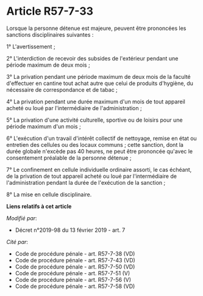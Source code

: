 # Article R57-7-33

Lorsque la personne détenue est majeure, peuvent être prononcées les sanctions disciplinaires suivantes :

1° L'avertissement ;

2° L'interdiction de recevoir des subsides de l'extérieur pendant une période maximum de deux mois ;

3° La privation pendant une période maximum de deux mois de la faculté d'effectuer en cantine tout achat autre que celui de
produits d'hygiène, du nécessaire de correspondance et de tabac ;

4° La privation pendant une durée maximum d'un mois de tout appareil acheté ou loué par l'intermédiaire de l'administration ;

5° La privation d'une activité culturelle, sportive ou de loisirs pour une période maximum d'un mois ;

6° L'exécution d'un travail d'intérêt collectif de nettoyage, remise en état ou entretien des cellules ou des locaux
communs ; cette sanction, dont la durée globale n'excède pas 40 heures, ne peut être prononcée qu'avec le consentement
préalable de la personne détenue ;

7° Le confinement en cellule individuelle ordinaire assorti, le cas échéant, de la privation de tout appareil acheté ou loué
par l'intermédiaire de l'administration pendant la durée de l'exécution de la sanction ;

8° La mise en cellule disciplinaire.

**Liens relatifs à cet article**

_Modifié par_:

  - Décret n°2019-98 du 13 février 2019 - art. 7

_Cité par_:

  - Code de procédure pénale - art. R57-7-38 (VD)
  - Code de procédure pénale - art. R57-7-43 (VD)
  - Code de procédure pénale - art. R57-7-50 (VD)
  - Code de procédure pénale - art. R57-7-51 (V)
  - Code de procédure pénale - art. R57-7-56 (V)
  - Code de procédure pénale - art. R57-7-58 (VD)
